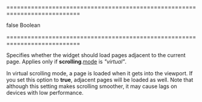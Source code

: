 ===========================================================================
<!--default-->false<!--/default-->
<!--type-->Boolean<!--/type-->
===========================================================================

<!--shortDescription-->
Specifies whether the widget should load pages adjacent to the current page. Applies only if **scrolling**.[mode]({basewidgetpath}/Configuration/scrolling/#mode) is *"virtual"*.
<!--/shortDescription-->

<!--fullDescription-->
In virtual scrolling mode, a page is loaded when it gets into the viewport. If you set this option to **true**, adjacent pages will be loaded as well. Note that although this setting makes scrolling smoother, it may cause lags on devices with low performance.
<!--/fullDescription-->